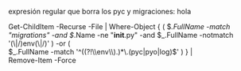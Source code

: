 expresión regular que borra los pyc y migraciones:
hola

Get-ChildItem -Recurse -File |
     Where-Object {
         (
             $_.FullName -match "migrations" -and 
             $_.Name -ne "__init__.py" -and
             $_.FullName -notmatch '(\\|/)env(\\|/)'
         ) -or
         (    
             $_.FullName -match '^((?!\\env\\).)*\.(pyc|pyo|log)$'
         )
     } |  
     Remove-Item -Force
